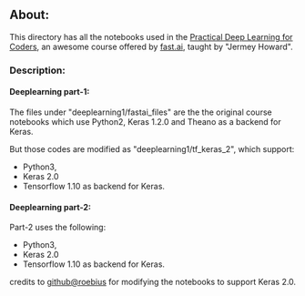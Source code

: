 
## About:
This directory has all the notebooks used in the [Practical Deep Learning for Coders](http://course.fast.ai/), an awesome course offered by [fast.ai](fast.ai), taught by "Jermey Howard". 

### Description:

#### Deeplearning part-1:
The files under "deeplearning1/fastai_files" are the the original course notebooks which use Python2,  Keras 1.2.0 and Theano as a backend for Keras. 

But those codes are modified as "deeplearning1/tf_keras_2", which support:
- Python3, 
- Keras 2.0 
- Tensorflow 1.10 as backend for Keras.

#### Deeplearning part-2:
Part-2 uses the following:

- Python3, 
- Keras 2.0 
- Tensorflow 1.10 as backend for Keras.

credits to  [github@roebius](https://github.com/roebius) for modifying the notebooks to support Keras 2.0.




